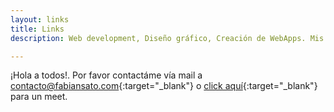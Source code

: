 ```yaml
---
layout: links
title: Links
description: Web development, Diseño gráfico, Creación de WebApps. Mis trabajos para diferentes marcas y empresas

---
```


¡Hola a todos!. Por favor contactáme vía mail a [contacto@fabiansato.com](mailto:contacto@fabiansato.com){:target="_blank"} o [click aquí](https://calendly.com/fabiansato/){:target="_blank"} para un meet.

<!-- <div class="gallery-box">
  <div class="gallery">
    <img src="/images/me.jpg" alt="Project">
    <img src="/images/project-8.jpg" alt="Project">
    <img src="/images/project-6.jpg" alt="Project">
  </div>
  <em>Gallery / <a href="https://unsplash.com/" target="_blank">Unsplash</a></em>
</div> -->

